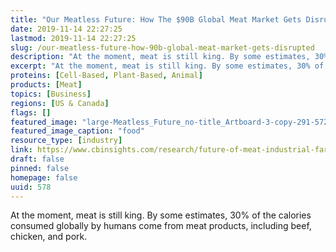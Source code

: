 ```yaml
---
title: "Our Meatless Future: How The $90B Global Meat Market Gets Disrupted"
date: 2019-11-14 22:27:25
lastmod: 2019-11-14 22:27:25
slug: /our-meatless-future-how-90b-global-meat-market-gets-disrupted
description: "At the moment, meat is still king. By some estimates, 30% of the calories consumed globally by humans come from meat products, including beef, chicken, and&nbsp;pork."
excerpt: "At the moment, meat is still king. By some estimates, 30% of the calories consumed globally by humans come from meat products, including beef, chicken, and&nbsp;pork."
proteins: [Cell-Based, Plant-Based, Animal]
products: [Meat]
topics: [Business]
regions: [US & Canada]
flags: []
featured_image: "large-Meatless_Future_no-title_Artboard-3-copy-291-572x364.png"
featured_image_caption: "food"
resource_type: [industry]
link: https://www.cbinsights.com/research/future-of-meat-industrial-farming/
draft: false
pinned: false
homepage: false
uuid: 578
---
```

At the moment, meat is still king. By some estimates, 30% of the
calories consumed globally by humans come from meat products, including
beef, chicken, and pork.
